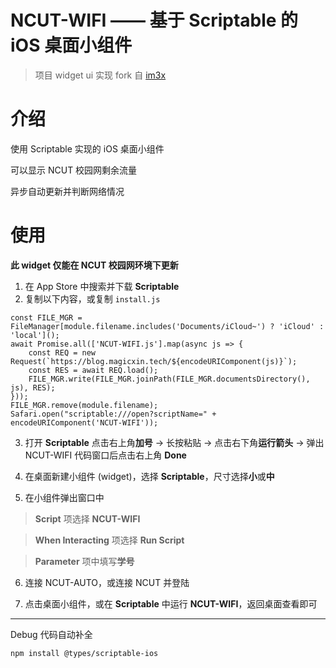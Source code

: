 #   NCUT-WIFI —— 基于 Scriptable 的 iOS 桌面小组件
> 项目 widget ui 实现 fork 自 [im3x](https://github.com/im3x/Scriptables)

# 介绍

使用 Scriptable 实现的 iOS 桌面小组件

可以显示 NCUT 校园网剩余流量

异步自动更新并判断网络情况

# 使用

**此 widget 仅能在 NCUT 校园网环境下更新**

1. 在 App Store 中搜索并下载 **Scriptable**
2. 复制以下内容，或复制 `install.js`
```
const FILE_MGR = FileManager[module.filename.includes('Documents/iCloud~') ? 'iCloud' : 'local']();
await Promise.all(['NCUT-WIFI.js'].map(async js => {
    const REQ = new Request(`https://blog.magicxin.tech/${encodeURIComponent(js)}`);
    const RES = await REQ.load();
    FILE_MGR.write(FILE_MGR.joinPath(FILE_MGR.documentsDirectory(), js), RES);
}));
FILE_MGR.remove(module.filename);
Safari.open("scriptable:///open?scriptName=" + encodeURIComponent('NCUT-WIFI'));
```
3. 打开 **Scriptable** 点击右上角**加号** -> 长按粘贴 -> 点击右下角**运行箭头** -> 弹出 NCUT-WIFI 代码窗口后点击右上角 **Done**

4. 在桌面新建小组件 (widget)，选择 **Scriptable**，尺寸选择**小**或**中**

5. 在小组件弹出窗口中

>**Script** 项选择 **NCUT-WIFI**

>**When Interacting** 项选择 **Run Script**

>**Parameter** 项中填写**学号**

6. 连接 NCUT-AUTO，或连接 NCUT 并登陆

7. 点击桌面小组件，或在 **Scriptable** 中运行 **NCUT-WIFI**，返回桌面查看即可


***

Debug 代码自动补全

```npm install @types/scriptable-ios```
